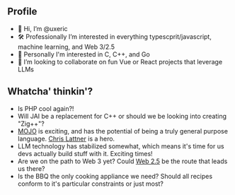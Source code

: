 ## Profile
- 👋 Hi, I’m @uxeric
- 🛠️ Professionally I’m interested in everything typescprit/javascript, machine learning, and Web 3/2.5
- 💞️ Personally I'm interested in C, C++, and Go
- 👀 I’m looking to collaborate on fun Vue or React projects that leverage LLMs

## Whatcha' thinkin'?
- Is PHP cool again?!
- Will JAI be a replacement for C++ or should we be looking into creating "Zig++"?
- [MOJO](https://docs.modular.com/mojo/manual/basics) is exciting, and has the potential of being a truly general purpose language. [Chris Lattner](https://github.com/lattner) is a hero.
- LLM technology has stabilized somewhat, which means it's time for us devs actually build stuff with it. Exciting times!
- Are we on the path to Web 3 yet? Could [Web 2.5](https://github.com/socketsupply) be the route that leads us there?
- Is the BBQ the only cooking appliance we need? Should all recipes conform to it's particular constraints or just most?
